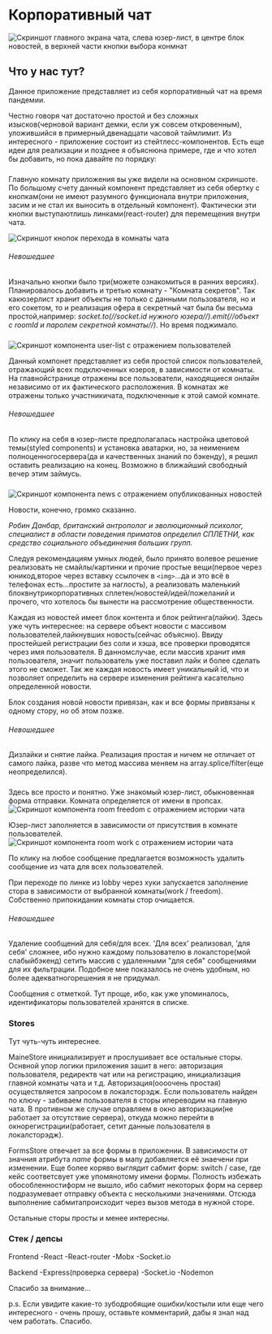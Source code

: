 # Корпоративный чат 

![Скриншот главного экрана чата, слева юзер-лист, в центре блок новостей, в верхней части кнопки выбора конмнат](/git/main.png)

Что у нас тут?
-------------------------

Данное приложение представляет из себя корпоративный чат на время пандемии. 

Честно говоря чат достаточно простой и без сложных изысков(черновой вариант демки, если уж совсем откровенным), уложившийся в примерный,двенадцати часовой таймлимит. Из интересного - приложение состоит из стейтлесс-компонентов. Есть еще идеи для реализации и позднее я объяснюна примере, где и что хотел бы добавить, но пока давайте по порядку:

### <Lobby />

Главную комнату приложения вы уже видели на основном скриншоте. По большому счету данный компонент представляет из себя обертку с кнопкам(они не имеют разумного функционала внутри приложения, засим и не стал их выносить в отдельный компонент). Фактически эти кнопки выступаютлишь линками(react-router) для перемещения внутри чата.

![Скриншот кнопок перехода в комнаты чата](/git/buttons.png)

###### Невошедшее

Изначально кнопки было три(можете ознакомиться в ранних версиях). Планировалось добавить и третью комнату - "Комната секретов". Так какюзерлист хранит объекты не только с данными пользователя, но и его сокетом, то и реализация офера в секретный чат была бы весьма простой,например: 
*socket.to(//socket.id нужного юзера//).emit(//объект с roomId и паролем секретной комнаты//)*. 
Но время поджимало.

### <UserList />

![Скриншот компонента user-list c отражением пользователей](/git/userList.png)

Данный компонет представляет из себя простой список пользователей, отражающий всех подключенных юзеров, в зависимости от комнаты. На главнойстранице отражены все пользователи, находящиеся онлайн независимо от их фактического расположения. В комнатах же отражены только участникичата, подключенные к этой самой комнате.

###### Невошедшее 

По клику на себя в юзер-листе предполагалась настройка цветовой темы(styled components) и установка аватарки, но, за неимением полноценногосервера(да и качественных знаний по бэкенду), я решил оставить реализацию на конец. Возможно в ближайший свободный вечер этим займусь.

### <News />

![Скриншот компонента news с отражением опубликованных новостей](/git/gossip.png)

Новости, конечно, громко сказанно. 

*Робин Данбар, британский антрополог и эволюционный психолог, специалист в области поведения приматов определил СПЛЕТНИ, как средство социального объединения больших групп.*

Следуя рекомендациям умных людей, было принято волевое решение реализовать не смайлы/картинки и прочие простые вещи(первое через юникод,второе через вставку ссылочек в `<img>`...да и это всё в телефонах есть...простите за наглость), а реализовать маленький блоквнутрикорпоративных сплетен/новостей/идей/пожеланий и прочего, что хотелось бы вынести на рассмотрение общественности.

Каждая из новостей имеет блок контента и блок рейтинга(лайки). Здесь уже чуть интереснее: на сервере объект новости с массивом пользователей,лайкнувших новость(сейчас объясню). Ввиду простейшей регистрации без соли и хэша, все проверки проводятся через имя пользователя. В данномслучае, если массив хранит имя пользователя, значит пользователь уже поставил лайк и более сделать этого не сможет. 
Так же каждая новость имеет уникальный id, что и позволяет определить на сервере изменения рейтинга касательно определенной новости.

Блок создания новой новости привязан, как и все формы привязаны к одному стору, но об этом позже.

###### Невошедшее

Дизлайки и снятие лайка. Реализация простая и ничем не отличает от самого лайка, разве что метод массива меняем на array.splice/filter(еще неопределился).

### <Room />

Здесь все просто и понятно. Уже знакомый юзер-лист, обыкновенная форма отправки. Комната определяется от имени в пропсах.
![Скриншот компонента room freedom с отражением истории чата](/git/room.png)

Юзер-лист заполняется в зависимости от присутствия в комнате пользователей. 
![Скриншот компонента room work с отражением истории чата](/git/room2.png)

По клику на любое сообщение предлагается возможность удалить сообщение из чата для всех пользователей.

При переходе по линке из lobby через хуки запускается заполнение стора в зависимости от выбранной комнаты(work / freedom). Собственно припокидании комнаты стор очищается.

###### Невошедшее

Удаление сообщений для себя/для всех. 'Для всех' реализовал, 'для себя' сложнее, ибо нужно каждому пользователю в локалсторе(мой слабыйбэкенд) сетить массив с удаленными "для себя" сообщениями для их фильтрации. Подобное мне показалось не очень удобным, но более адекватногорешения я не придумал.

Сообщения с отметкой. Тут проще, ибо, как уже упоминалось, идентификаторы пользователей хранятся в списке.

### Stores

Тут чуть-чуть интереснее.

MaineStore инициализирует и прослушивает все остальные сторы. Оснвной упор логики приложения зашит в него: авторизация пользователя, редиректв чат или на регистрацию, инициализация главной комнаты чата и т.д.
Авторизация(оооочень простая) осуществляется запросом в локалсторэдж. Если пользователь найден по ключу - забиваем пользователя в сторы ипереводим на главную чата. В противном же случае оправляем в окно авторизации(не работает за отсутствие сервера), откуда можно перейти в окнорегистрации(работает, сетит данные пользователя в локалсторэдж).

FormsStore отвечает за все формы в приложении. В зависимости от значния атрибута *name* формы в мапу добавляется её знаечени при изменении.
Еще более коряво выглядит сабмит форм: switch / case, где кейс соответсвует уже упомянотому имени формы. Полность избежать обособленностиформ не вышло, ибо сабмит некоторых форм на сервер подразумевает отправку объекта с несколькими значениями. Отсюда выполнение сабмитапроисходит через вызов метода в нужной сторе. 

Остальные сторы просты и менее интересны.

### Стек / депсы
Frontend
    -React
    -React-router
    -Mobx
    -Socket.io

Backend
    -Express(проверка сервера)
    -Socket.io
    -Nodemon

Спасибо за внимание...

p.s. Если увидите какие-то зубодробящие ошибки/костыли или еще чего интересного - очень прошу, оставьте комментарий, дабы я знал над чем работать. Спасибо.
